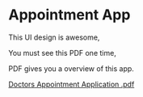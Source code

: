 # Appointment App


This UI design is awesome,

You must see this PDF one time,

PDF gives you a overview of this app.

[Doctors Appointment Application .pdf](https://github.com/user-attachments/files/15525784/Doctors.Appointment.Application.pdf)


